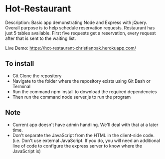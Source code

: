 # Hot-Restaurant
Description: Basic app demonstrating Node and Express with jQuery. Overall purpose is to help schedule reservation requests. Restaurant has just 5 tables available. First five requests get a reservation, every request after that is sent to the waiting list.

Live Demo: https://hot-restaurant-christianpak.herokuapp.com/

## To install
* Git Clone the repository
* Navigate to the folder where the repository exists using Git Bash or Terminal
* Run the command npm install to download the required dependencies
* Then run the command node server.js to run the program

## Note
* Current app doesn't have admin handling. We'll deal with that at a later time.
* Don't separate the JavaScript from the HTML in the client-side code. (i.e. Don't use external JavaScript. If you do, you will need an additional line of code to configure the express server to know where the JavaScript is)
